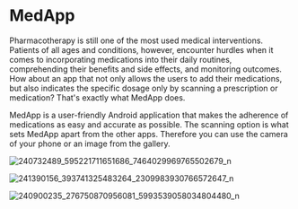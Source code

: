 # MedApp

Pharmacotherapy is still one of the most used medical interventions. Patients of all ages and conditions, however, encounter hurdles when it comes to incorporating medications into their daily routines, comprehending their benefits and side effects, and monitoring outcomes. How about an app that not only allows the users to add their medications, but also indicates the specific dosage only by scanning a prescription or medication? That's exactly what MedApp does.


MedApp is a user-friendly Android application that makes the adherence of medications as easy and accurate as possible.  The scanning option is what sets MedApp apart from the other apps. Therefore you can use the camera of your phone or an image from the gallery. 


![240732489_595221711651686_7464029969765502679_n](https://user-images.githubusercontent.com/82457064/133923100-fc1cd57d-d44e-46f0-aeb0-215922b80c38.png)


![241390156_393741325483264_2309983930766572647_n](https://user-images.githubusercontent.com/82457064/133923111-465e60a3-a94d-4f43-a83f-305ca3d00a73.png)



![240900235_276750870956081_5993539058034804480_n](https://user-images.githubusercontent.com/82457064/133923121-e9e984cb-d0e3-41de-af6f-c25eb1b58057.png)

